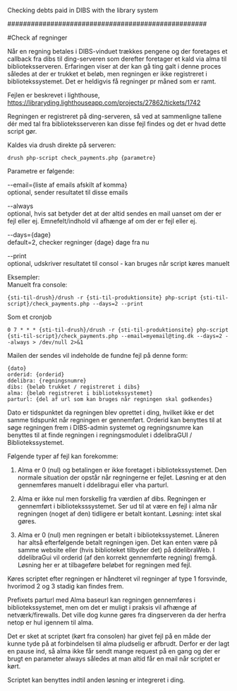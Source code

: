 Checking debts paid in DIBS with the library system

###################################################

#Check af regninger

Når en regning betales i DIBS-vinduet trækkes pengene og der foretages et callback fra dibs til ding-serveren
som derefter foretager et kald via alma til biblioteksserveren.
Erfaringen viser at der kan gå ting galt i denne proces således at der er trukket et beløb, 
men regningen er ikke registreret i bibliotekssystemet. 
Det er heldigvis få regninger pr måned som er ramt.

Fejlen er beskrevet i lighthouse, https://libraryding.lighthouseapp.com/projects/27862/tickets/1742

Regningen er registreret på ding-serveren, så ved at sammenligne tallene dér med tal fra biblioteksserveren
kan disse fejl findes og det er hvad dette script gør.

Kaldes via drush direkte på serveren:

    drush php-script check_payments.php {parametre}

Parametre er følgende:

--email={liste af emails afskilt af komma}  
optional, sender resultatet til disse emails

--always  
optional, hvis sat betyder det at der altid sendes en mail uanset om der er fejl eller ej.
Emnefelt/indhold vil afhænge af om der er fejl eller ej.

--days={dage}  
default=2, checker regninger {dage} dage fra nu 

--print  
optional, udskriver resultatet til consol - kan bruges når script køres manuelt

Eksempler:  
Manuelt fra console:

    {sti-til-drush}/drush -r {sti-til-produktionsite} php-script {sti-til-script}/check_payments.php --days=2 --print

Som et cronjob

    0 7 * * * {sti-til-drush}/drush -r {sti-til-produktionsite} php-script {sti-til-script}/check_payments.php --email=myemail@ting.dk --days=2 --always > /dev/null 2>&1

Mailen der sendes vil indeholde de fundne fejl på denne form:
```
{dato}
orderid: {orderid}
ddelibra: {regningsnumre}
dibs: {beløb trukket / registreret i dibs}
alma: {beløb registreret i bibliotekssystemet}
parturl: {del af url som kan bruges når regningen skal godkendes}
```
Dato er tidspunktet da regningen blev oprettet i ding, hvilket ikke er det samme tidspunkt når regningen er gennemført.
Orderid kan benyttes til at søge regningen frem i DIBS-admin systemet og 
regningsnumre kan benyttes til at finde regningen i regningsmodulet i ddelibraGUI / Bibliotekssystemet.


Følgende typer af fejl kan forekomme:

1. Alma er 0 (nul) og betalingen er ikke foretaget i bibliotekssystemet. 
   Den normale situation der opstår når regningerne er fejlet. 
   Løsning er at den gennemføres manuelt i ddelibragui eller vha parturl.

2. Alma er ikke nul men forskellig fra værdien af dibs. 
   Regningen er gennemført i biblioteksssystemet. 
   Ser ud til at være en fejl i alma når regningen (noget af den) tidligere er betalt kontant. 
   Løsning: intet skal gøres.

3. Alma er 0 (nul) men regningen er betalt i bibliotekssystemet. 
   Låneren har altså efterfølgende betalt regningen igen. Det kan enten være på samme website eller 
   (hvis biblioteket tilbyder det) på ddelibraWeb. 
   I ddelibraGui vil orderid (af den korrekt gennemførte regning) fremgå. 
   Løsning her er at tilbageføre beløbet for regningen med fejl.

Køres scriptet efter regningen er håndteret vil regninger af type 1 forsvinde, 
hvorimod 2 og 3 stadig kan findes frem.

Prefixets parturl med Alma baseurl kan regningen gennemføres i bibliotekssystemet, 
men om det er muligt i praksis vil afhænge af netværk/firewalls. 
Det ville dog kunne gøres fra dingserveren da der herfra netop er hul igennem til alma.

Det er sket at scriptet (kørt fra consolen) har givet fejl på en måde der kunne tyde på
at forbindelsen til alma pludselig er afbrudt.
Derfor er der lagt en pause ind, så alma ikke får sendt mange request på en gang 
og der er brugt en parameter always således at man altid får en mail når scriptet er kørt.

Scriptet kan benyttes indtil anden løsning er integreret i ding.

